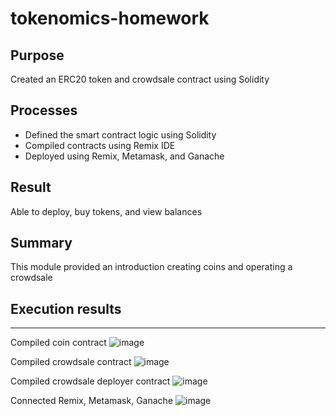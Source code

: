 # tokenomics-homework

## Purpose
Created an ERC20 token and crowdsale contract using Solidity

## Processes
- Defined the smart contract logic using Solidity
- Compiled contracts using Remix IDE
- Deployed using Remix, Metamask, and Ganache

## Result
Able to deploy, buy tokens, and view balances

## Summary
This module provided an introduction creating coins and operating a crowdsale

## Execution results
---

Compiled coin contract
![image](https://user-images.githubusercontent.com/1554573/205523015-ef2de618-1b25-4e96-9fee-5632e429efb0.png)

Compiled crowdsale contract
![image](https://user-images.githubusercontent.com/1554573/205523036-255c284d-7085-4987-be60-31be8e10e959.png)

Compiled crowdsale deployer contract
![image](https://user-images.githubusercontent.com/1554573/205523045-8664fbc7-fbc0-485c-a669-55ab51d93213.png)

Connected Remix, Metamask, Ganache
![image](https://user-images.githubusercontent.com/1554573/205523445-70c1522c-a748-4b54-8519-1fc7ee998ef3.png)
